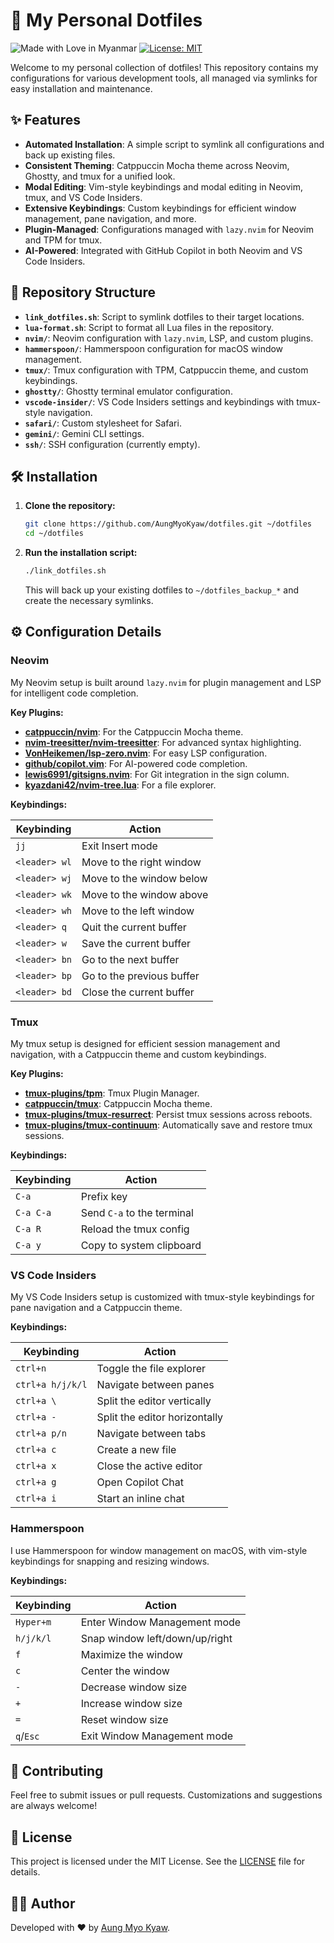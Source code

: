 # 🚀 My Personal Dotfiles

![Made with Love in Myanmar](https://img.shields.io/badge/Made%20with%20%E2%9D%A4%EF%B8%8F%20in-Myanmar-red)
[![License: MIT](https://img.shields.io/badge/License-MIT-yellow.svg)](https://opensource.org/licenses/MIT)

Welcome to my personal collection of dotfiles! This repository contains my configurations for various development tools, all managed via symlinks for easy installation and maintenance.

## ✨ Features

- **Automated Installation**: A simple script to symlink all configurations and back up existing files.
- **Consistent Theming**: Catppuccin Mocha theme across Neovim, Ghostty, and tmux for a unified look.
- **Modal Editing**: Vim-style keybindings and modal editing in Neovim, tmux, and VS Code Insiders.
- **Extensive Keybindings**: Custom keybindings for efficient window management, pane navigation, and more.
- **Plugin-Managed**: Configurations managed with `lazy.nvim` for Neovim and TPM for tmux.
- **AI-Powered**: Integrated with GitHub Copilot in both Neovim and VS Code Insiders.

## 📂 Repository Structure

- **`link_dotfiles.sh`**: Script to symlink dotfiles to their target locations.
- **`lua-format.sh`**: Script to format all Lua files in the repository.
- **`nvim/`**: Neovim configuration with `lazy.nvim`, LSP, and custom plugins.
- **`hammerspoon/`**: Hammerspoon configuration for macOS window management.
- **`tmux/`**: Tmux configuration with TPM, Catppuccin theme, and custom keybindings.
- **`ghostty/`**: Ghostty terminal emulator configuration.
- **`vscode-insider/`**: VS Code Insiders settings and keybindings with tmux-style navigation.
- **`safari/`**: Custom stylesheet for Safari.
- **`gemini/`**: Gemini CLI settings.
- **`ssh/`**: SSH configuration (currently empty).

## 🛠️ Installation

1.  **Clone the repository:**
    ```sh
    git clone https://github.com/AungMyoKyaw/dotfiles.git ~/dotfiles
    cd ~/dotfiles
    ```
2.  **Run the installation script:**
    ```sh
    ./link_dotfiles.sh
    ```
    This will back up your existing dotfiles to `~/dotfiles_backup_*` and create the necessary symlinks.

## ⚙️ Configuration Details

### Neovim

My Neovim setup is built around `lazy.nvim` for plugin management and LSP for intelligent code completion.

**Key Plugins:**

- **[catppuccin/nvim](https://github.com/catppuccin/nvim)**: For the Catppuccin Mocha theme.
- **[nvim-treesitter/nvim-treesitter](https://github.com/nvim-treesitter/nvim-treesitter)**: For advanced syntax highlighting.
- **[VonHeikemen/lsp-zero.nvim](https://github.com/VonHeikemen/lsp-zero.nvim)**: For easy LSP configuration.
- **[github/copilot.vim](https://github.com/github/copilot.vim)**: For AI-powered code completion.
- **[lewis6991/gitsigns.nvim](https://github.com/lewis6991/gitsigns.nvim)**: For Git integration in the sign column.
- **[kyazdani42/nvim-tree.lua](https://github.com/kyazdani42/nvim-tree.lua)**: For a file explorer.

**Keybindings:**

| Keybinding    | Action                    |
| ------------- | ------------------------- |
| `jj`          | Exit Insert mode          |
| `<leader> wl` | Move to the right window  |
| `<leader> wj` | Move to the window below  |
| `<leader> wk` | Move to the window above  |
| `<leader> wh` | Move to the left window   |
| `<leader> q`  | Quit the current buffer   |
| `<leader> w`  | Save the current buffer   |
| `<leader> bn` | Go to the next buffer     |
| `<leader> bp` | Go to the previous buffer |
| `<leader> bd` | Close the current buffer  |

### Tmux

My tmux setup is designed for efficient session management and navigation, with a Catppuccin theme and custom keybindings.

**Key Plugins:**

- **[tmux-plugins/tpm](https://github.com/tmux-plugins/tpm)**: Tmux Plugin Manager.
- **[catppuccin/tmux](https://github.com/catppuccin/tmux)**: Catppuccin Mocha theme.
- **[tmux-plugins/tmux-resurrect](https://github.com/catppuccin/tmux)**: Persist tmux sessions across reboots.
- **[tmux-plugins/tmux-continuum](https://github.com/catppuccin/tmux)**: Automatically save and restore tmux sessions.

**Keybindings:**

| Keybinding | Action                     |
| ---------- | -------------------------- |
| `C-a`      | Prefix key                 |
| `C-a C-a`  | Send `C-a` to the terminal |
| `C-a R`    | Reload the tmux config     |
| `C-a y`    | Copy to system clipboard   |

### VS Code Insiders

My VS Code Insiders setup is customized with tmux-style keybindings for pane navigation and a Catppuccin theme.

**Keybindings:**

| Keybinding       | Action                        |
| ---------------- | ----------------------------- |
| `ctrl+n`         | Toggle the file explorer      |
| `ctrl+a h/j/k/l` | Navigate between panes        |
| `ctrl+a \`       | Split the editor vertically   |
| `ctrl+a -`       | Split the editor horizontally |
| `ctrl+a p/n`     | Navigate between tabs         |
| `ctrl+a c`       | Create a new file             |
| `ctrl+a x`       | Close the active editor       |
| `ctrl+a g`       | Open Copilot Chat             |
| `ctrl+a i`       | Start an inline chat          |

### Hammerspoon

I use Hammerspoon for window management on macOS, with vim-style keybindings for snapping and resizing windows.

**Keybindings:**

| Keybinding | Action                         |
| ---------- | ------------------------------ |
| `Hyper+m`  | Enter Window Management mode   |
| `h/j/k/l`  | Snap window left/down/up/right |
| `f`        | Maximize the window            |
| `c`        | Center the window              |
| `-`        | Decrease window size           |
| `+`        | Increase window size           |
| `=`        | Reset window size              |
| `q`/`Esc`  | Exit Window Management mode    |

## 🤝 Contributing

Feel free to submit issues or pull requests. Customizations and suggestions are always welcome!

## 📜 License

This project is licensed under the MIT License. See the [LICENSE](LICENSE) file for details.

## 👨‍💻 Author

Developed with ❤️ by [Aung Myo Kyaw](https://github.com/AungMyoKyaw).
